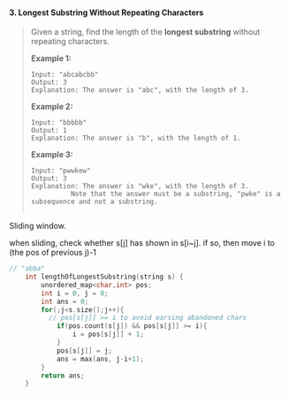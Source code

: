 #### 3. Longest Substring Without Repeating Characters

> Given a string, find the length of the **longest substring** without repeating characters.
>
> **Example 1:**
>
> ```
> Input: "abcabcbb"
> Output: 3 
> Explanation: The answer is "abc", with the length of 3. 
> ```
>
> **Example 2:**
>
> ```
> Input: "bbbbb"
> Output: 1
> Explanation: The answer is "b", with the length of 1.
> ```
>
> **Example 3:**
>
> ```
> Input: "pwwkew"
> Output: 3
> Explanation: The answer is "wke", with the length of 3. 
>           Note that the answer must be a substring, "pwke" is a subsequence and not a substring.
>            
> ```

Sliding window.

when sliding, check whether s[j] has shown in s[i~j]. if so, then move i to (the pos of previous j)-1

```c++
// "abba"
    int lengthOfLongestSubstring(string s) {
        unordered_map<char,int> pos;
        int i = 0, j = 0;
        int ans = 0;
        for(;j<s.size();j++){
          // pos[s[j]] >= i to avoid earsing abandoned chars
            if(pos.count(s[j]) && pos[s[j]] >= i){
                i = pos[s[j]] + 1;
            }
            pos[s[j]] = j;
            ans = max(ans, j-i+1);
        }
        return ans;
    }
```

